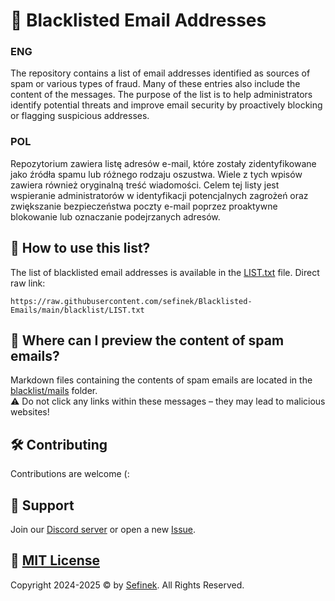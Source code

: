 # 📩 Blacklisted Email Addresses

### ENG
The repository contains a list of email addresses identified as sources of spam or various types of fraud.
Many of these entries also include the content of the messages.
The purpose of the list is to help administrators identify potential threats and improve email security by proactively blocking or flagging suspicious addresses.

### POL
Repozytorium zawiera listę adresów e-mail, które zostały zidentyfikowane jako źródła spamu lub różnego rodzaju oszustwa.
Wiele z tych wpisów zawiera również oryginalną treść wiadomości.
Celem tej listy jest wspieranie administratorów w identyfikacji potencjalnych zagrożeń oraz zwiększanie bezpieczeństwa poczty e-mail poprzez proaktywne blokowanie lub oznaczanie podejrzanych adresów.

## 📄 How to use this list?
The list of blacklisted email addresses is available in the [LIST.txt](blacklist/LIST.txt) file. Direct raw link:
```text
https://raw.githubusercontent.com/sefinek/Blacklisted-Emails/main/blacklist/LIST.txt
```

## 📨 Where can I preview the content of spam emails?
Markdown files containing the contents of spam emails are located in the [blacklist/mails](blacklist/mails) folder.  
⚠️ Do not click any links within these messages – they may lead to malicious websites!

## 🛠️ Contributing
Contributions are welcome (:

## 💬 Support
Join our [Discord server](https://discord.gg/53DBjTuzgZ) or open a new [Issue](https://github.com/sefinek/Blacklisted-Emails/issues).

## 📑 [MIT License](LICENSE)
Copyright 2024-2025 © by [Sefinek](https://sefinek.net). All Rights Reserved.